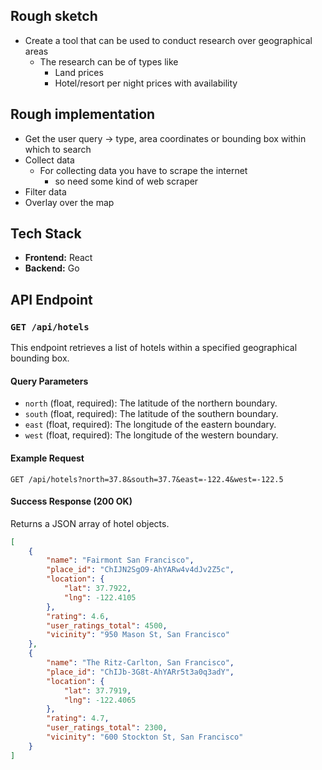 ## Rough sketch
- Create a tool that can be used to conduct research over geographical areas
    - The research can be of types like
        - Land prices
        - Hotel/resort per night prices with availability

## Rough implementation
- Get the user query -> type, area coordinates or bounding box within which to search
- Collect data
    - For collecting data you have to scrape the internet
        - so need some kind of web scraper
- Filter data
- Overlay over the map

## Tech Stack
- **Frontend:** React
- **Backend:** Go

## API Endpoint

### `GET /api/hotels`

This endpoint retrieves a list of hotels within a specified geographical bounding box.

#### Query Parameters

-   `north` (float, required): The latitude of the northern boundary.
-   `south` (float, required): The latitude of the southern boundary.
-   `east` (float, required): The longitude of the eastern boundary.
-   `west` (float, required): The longitude of the western boundary.

#### Example Request

```
GET /api/hotels?north=37.8&south=37.7&east=-122.4&west=-122.5
```

#### Success Response (200 OK)

Returns a JSON array of hotel objects.

```json
[
    {
        "name": "Fairmont San Francisco",
        "place_id": "ChIJN2SgO9-AhYARw4v4dJv2Z5c",
        "location": {
            "lat": 37.7922,
            "lng": -122.4105
        },
        "rating": 4.6,
        "user_ratings_total": 4500,
        "vicinity": "950 Mason St, San Francisco"
    },
    {
        "name": "The Ritz-Carlton, San Francisco",
        "place_id": "ChIJb-3G8t-AhYARr5t3a0q3adY",
        "location": {
            "lat": 37.7919,
            "lng": -122.4065
        },
        "rating": 4.7,
        "user_ratings_total": 2300,
        "vicinity": "600 Stockton St, San Francisco"
    }
]
```
